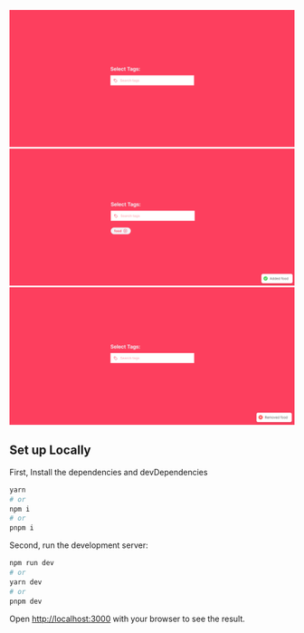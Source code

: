 ![Alt text](image.png)
![Alt text](image-1.png)
![Alt text](image-2.png)

## Set up Locally

First, Install the dependencies and devDependencies

```bash
yarn
# or
npm i
# or
pnpm i
```

Second, run the development server:

```bash
npm run dev
# or
yarn dev
# or
pnpm dev
```

Open [http://localhost:3000](http://localhost:3000) with your browser to see the result.
